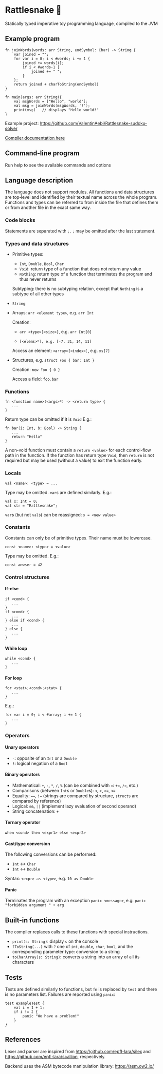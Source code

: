 # Rattlesnake 🐍

Statically typed imperative toy programming language, compiled to the JVM

## Example program
```
fn joinWords(words: arr String, endSymbol: Char) -> String {
    var joined = "";
    for var i = 0; i < #words; i += 1 {
        joined += words[i];
        if i < #words-1 {
            joined += " ";
        }
    };
    return joined + charToString(endSymbol)
}

fn main(args: arr String){
    val msgWords = ["Hello", "world"];
    val msg = joinWords(msgWords, '!');
    print(msg)   // displays "Hello world!"
}

```

Example project: https://github.com/ValentinAebi/Rattlesnake-sudoku-solver

[Compiler documentation here](CompilerDoc.md)

## Command-line program

Run help to see the available commands and options

## Language description

The language does not support modules. All functions and data structures are top-level and identified by their textual name across the whole program. Functions and types can be referred to from inside the file that defines them or from another file in the exact same way.

### Code blocks

Statements are separated with `;`. `;` may be omitted after the last statement.

### Types and data structures

- Primitive types:
    - `Int`, `Double`, `Bool`, `Char`
    - `Void`: return type of a function that does not return any value
    - `Nothing`: return type of a function that terminates the program and thus never returns

    Subtyping: there is no subtyping relation, except that `Nothing` is a subtype of all other types

- `String`

- Arrays: `arr <element type>`, e.g. `arr Int`

    Creation: <p>
    - `arr <type>[<size>]`, e.g. `arr Int[0]` <p>
    - `[<elems>*], e.g. [-7, 31, 14, 11]`
    
    Access an element: `<array>[<index>]`, e.g. `xs[7]`
    
- Structures, e.g. `struct Foo { bar: Int }`

    Creation: `new Foo { 0 }`
    
    Access a field: `foo.bar`
    
### Functions

```
fn <function name>(<args>*) -> <return type> {
   ...
}
```
Return type can be omitted if it is `Void`
E.g.:
```
fn bar(i: Int, b: Bool) -> String {
   ...
   return "Hello"
}
```
A non-void function must contain a `return <value>` for each control-flow path in the function. If the function has return type `Void`, then `return` is not required but may be used (without a value) to exit the function early.

### Locals

```
val <name>: <type> = ...
```
Type may be omitted. `var`s are defined similarly.
E.g.:
```
val x: Int = 0;
val str = "Rattlesnake";
```
`var`s (but not `val`s) can be reassigned: `x = <new value>`

### Constants

Constants can only be of primitive types. Their name must be lowercase.
```
const <name>: <type> = <value>
```
Type may be omitted. E.g.:
```
const anwser = 42
```


### Control structures

#### If-else
```
if <cond> {
   ...
}
if <cond> {
   ...
} else if <cond> {
   ...
} else {
   ...
}
```

#### While loop
```
while <cond> {
   ...
}
```

#### For loop
```
for <stat>;<cond>;<stat> {
   ...
}
```
E.g.:
```
for var i = 0; i < #array; i += 1 {
   ...
}
```

### Operators

#### Unary operators
- `-`: opposite of an `Int` or a `Double`
- `!`: logical negation of a `Bool`

#### Binary operators
- Mathematical: `+`, `-`, `*`, `/`, `%` (can be combined with `=`: `+=`, `/=`, etc.)
- Comparisons (between `Int`s or `Double`s): `<`, `>`, `>=`, `<=`
- Equality: `==`, `!=` (strings are compared by structure, `struct`s are compared by reference)
- Logical: `&&`, `||` (implement lazy evaluation of second operand)
- String concatenation: `+`

#### Ternary operator
```
when <cond> then <expr1> else <expr2>
```

#### Cast/type conversion
The following conversions can be performed:
- `Int` <-> `Char`
- `Int` <-> `Double`

Syntax: `<expr> as <type>`, e.g. `10 as Double`

#### Panic
Terminates the program with an exception
`panic <message>`, e.g. `panic "forbidden argument " + arg`

## Built-in functions

The compiler replaces calls to these functions with special instructions.

- `print(s: String)`: display `s` on the console
- `?ToString(...)` with `?` one of `int`, `double`, `char`, `bool`, and the corresponding parameter type: conversion to a string
- `toCharArray(s: String)`: converts a string into an array of all its characters

## Tests

Tests are defined similarly to functions, but `fn` is replaced by `test` and there is no parameters list. Failures are reported using `panic`:
```
test exampleTest {
    val i = 1 + 1;
    if i != 2 {
        panic "We have a problem!"
    }
}
```

## References

Lexer and parser are inspired from https://github.com/epfl-lara/silex and https://github.com/epfl-lara/scallion, respectively.

Backend uses the ASM bytecode manipulation library: https://asm.ow2.io/


